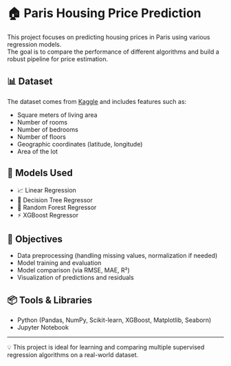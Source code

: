 # 🏠 Paris Housing Price Prediction

This project focuses on predicting housing prices in Paris using various regression models.  
The goal is to compare the performance of different algorithms and build a robust pipeline for price estimation.

## 📊 Dataset

The dataset comes from [Kaggle](https://www.kaggle.com/datasets/mssmartypants/paris-housing-price-prediction) and includes features such as:
- Square meters of living area
- Number of rooms
- Number of bedrooms
- Number of floors
- Geographic coordinates (latitude, longitude)
- Area of the lot

## 🧠 Models Used

- 📈 Linear Regression  
- 🌳 Decision Tree Regressor  
- 🌲 Random Forest Regressor  
- ⚡ XGBoost Regressor

## 🔧 Objectives

- Data preprocessing (handling missing values, normalization if needed)
- Model training and evaluation
- Model comparison (via RMSE, MAE, R²)
- Visualization of predictions and residuals

## 📦 Tools & Libraries

- Python (Pandas, NumPy, Scikit-learn, XGBoost, Matplotlib, Seaborn)
- Jupyter Notebook

---

💡 This project is ideal for learning and comparing multiple supervised regression algorithms on a real-world dataset.
